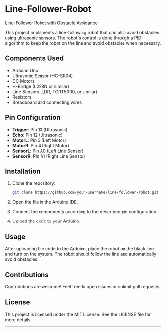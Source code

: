 # Line-Follower-Robot

Line-Follower Robot with Obstacle Avoidance

This project implements a line-following robot that can also avoid obstacles using ultrasonic sensors. The robot's control is done through a PID algorithm to keep the robot on the line and avoid obstacles when necessary.

## Components Used

- Arduino Uno
- Ultrasonic Sensor (HC-SR04)
- DC Motors
- H-Bridge (L298N or similar)
- Line Sensors (LDR, TCRT5000, or similar)
- Resistors
- Breadboard and connecting wires

## Pin Configuration

- **Trigger**: Pin 13 (Ultrasonic)
- **Echo**: Pin 12 (Ultrasonic)
- **MotorL**: Pin 3 (Left Motor)
- **MotorR**: Pin 4 (Right Motor)
- **SensorL**: Pin A0 (Left Line Sensor)
- **SensorR**: Pin A1 (Right Line Sensor)

## Installation

1. Clone the repository:
    ```sh
    git clone https://github.com/your-username/line-follower-robot.git
    ```

2. Open the file in the Arduino IDE.

3. Connect the components according to the described pin configuration.

4. Upload the code to your Arduino.

## Usage

After uploading the code to the Arduino, place the robot on the black line and turn on the system. The robot should follow the line and automatically avoid obstacles.

## Contributions

Contributions are welcome! Feel free to open issues or submit pull requests.

## License

This project is licensed under the MIT License. See the LICENSE file for more details.

---